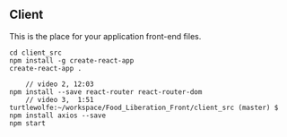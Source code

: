 ## Client

This is the place for your application front-end files.
```
cd client_src
npm install -g create-react-app
create-react-app .

    // video 2, 12:03
npm install --save react-router react-router-dom
    // video 3,  1:51
turtlewolfe:~/workspace/Food_Liberation_Front/client_src (master) $ npm install axios --save
npm start
```